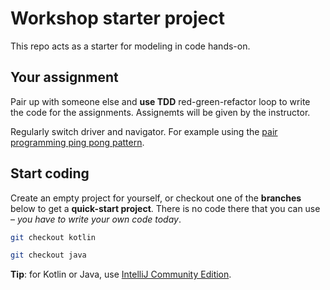 # Workshop starter project

This repo acts as a starter for modeling in code hands-on.


## Your assignment

Pair up with someone else and **use TDD** red-green-refactor loop to write the code for the assignments. Assignemts will be given by the instructor.

Regularly switch driver and navigator. For example using the [pair programming ping pong pattern](https://openpracticelibrary.com/practice/ping-pong-programming/).


## Start coding

Create an empty project for yourself, or checkout one of the **branches** below to get a **quick-start project**. There is no code there that you can use – _you have to write your own code today_.

```bash
git checkout kotlin
```

```bash
git checkout java
```

**Tip**: for Kotlin or Java, use [IntelliJ Community Edition](https://www.jetbrains.com/idea/download).